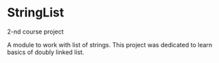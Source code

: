 # StringList
2-nd course project

A module to work with list of strings.
This project was dedicated to learn basics of doubly linked list.
